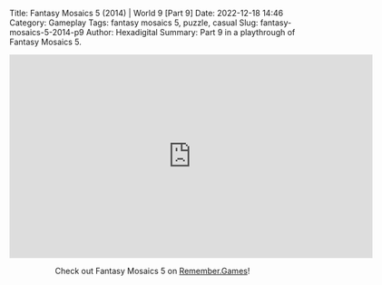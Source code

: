Title: Fantasy Mosaics 5 (2014) | World 9 [Part 9]
Date: 2022-12-18 14:46
Category: Gameplay
Tags: fantasy mosaics 5,  puzzle,  casual
Slug: fantasy-mosaics-5-2014-p9
Author: Hexadigital
Summary: Part 9 in a playthrough of Fantasy Mosaics 5.

<center><iframe src="https://www.youtube.com/embed/YCGp3981rtc?feature=oembed" allow="accelerometer; autoplay; encrypted-media; gyroscope; picture-in-picture" width="640" height="360" frameborder="0"></iframe>

Check out Fantasy Mosaics 5 on [Remember.Games](https://remember.games/game/6529/fantasy-mosaics-5/)!</center>